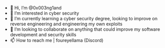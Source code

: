 - 👋 Hi, I’m @0x003ng1and
- 👀 I’m interested in cyber security
- 🌱 I’m currently learning a cyber security degree, looking to improve on reverse engineering and engineering my own exploits
- 💞️ I’m looking to collaborate on anything that could improve my software development and security skills
- 📫 How to reach me | foureyellama (Discord)

<!---
0x003ng1and/0x003ng1and is a ✨ special ✨ repository because its `README.md` (this file) appears on your GitHub profile.
You can click the Preview link to take a look at your changes.
--->
